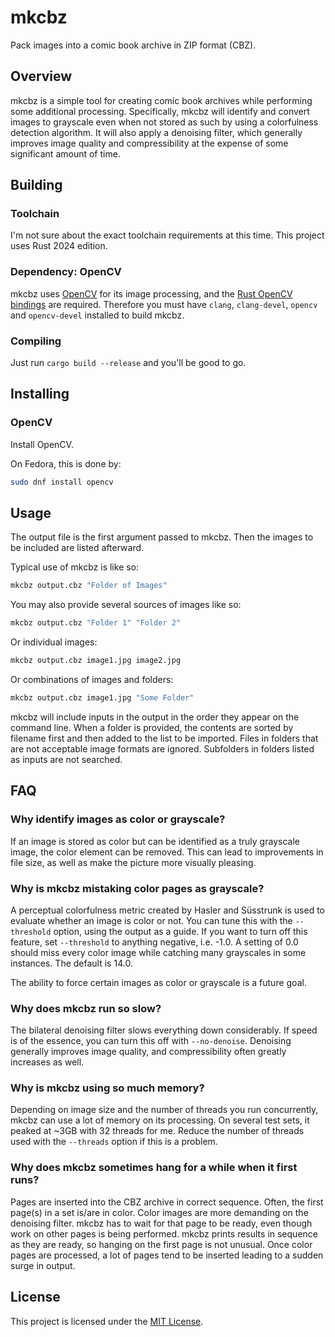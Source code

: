 # mkcbz

Pack images into a comic book archive in ZIP format (CBZ).

## Overview
mkcbz is a simple tool for creating comic book archives while performing some additional processing. Specifically, mkcbz will identify and convert images to grayscale even when not stored as such by using a colorfulness detection algorithm. It will also apply a denoising filter, which generally improves image quality and compressibility at the expense of some significant amount of time.

## Building

### Toolchain
I'm not sure about the exact toolchain requirements at this time. This project uses Rust 2024 edition.

### Dependency: OpenCV
mkcbz uses [OpenCV](https://opencv.org/) for its image processing, and the [Rust OpenCV bindings](https://crates.io/crates/opencv) are required. Therefore you must have `clang`, `clang-devel`, `opencv` and `opencv-devel` installed to build mkcbz.

### Compiling
Just run `cargo build --release` and you'll be good to go.

## Installing

### OpenCV
Install OpenCV.

On Fedora, this is done by:
```sh
sudo dnf install opencv
```

## Usage
The output file is the first argument passed to mkcbz. Then the images to be included are listed afterward.

Typical use of mkcbz is like so:
```sh
mkcbz output.cbz "Folder of Images"
```
You may also provide several sources of images like so:
```sh
mkcbz output.cbz "Folder 1" "Folder 2"
```
Or individual images:
```sh
mkcbz output.cbz image1.jpg image2.jpg
```
Or combinations of images and folders:
```sh
mkcbz output.cbz image1.jpg "Some Folder"
```

mkcbz will include inputs in the output in the order they appear on the command line. When a folder is provided, the contents are sorted by filename first and then added to the list to be imported. Files in folders that are not acceptable image formats are ignored. Subfolders in folders listed as inputs are not searched.

## FAQ

### Why identify images as color or grayscale?
If an image is stored as color but can be identified as a truly grayscale image, the color element can be removed. This can lead to improvements in file size, as well as make the picture more visually pleasing.

### Why is mkcbz mistaking color pages as grayscale?
A perceptual colorfulness metric created by Hasler and Süsstrunk is used to evaluate whether an image is color or not. You can tune this with the `--threshold` option, using the output as a guide. If you want to turn off this feature, set `--threshold` to anything negative, i.e. -1.0. A setting of 0.0 should miss every color image while catching many grayscales in some instances. The default is 14.0.

The ability to force certain images as color or grayscale is a future goal.

### Why does mkcbz run so slow?
The bilateral denoising filter slows everything down considerably. If speed is of the essence, you can turn this off with `--no-denoise`. Denoising generally improves image quality, and compressibility often greatly increases as well.

### Why is mkcbz using so much memory?
Depending on image size and the number of threads you run concurrently, mkcbz can use a lot of memory on its processing. On several test sets, it peaked at ~3GB with 32 threads for me. Reduce the number of threads used with the `--threads` option if this is a problem.

### Why does mkcbz sometimes hang for a while when it first runs?
Pages are inserted into the CBZ archive in correct sequence. Often, the first page(s) in a set is/are in color. Color images are more demanding on the denoising filter. mkcbz has to wait for that page to be ready, even though work on other pages is being performed. mkcbz prints results in sequence as they are ready, so hanging on the first page is not unusual. Once color pages are processed, a lot of pages tend to be inserted leading to a sudden surge in output.

## License
This project is licensed under the [MIT License](LICENSE).